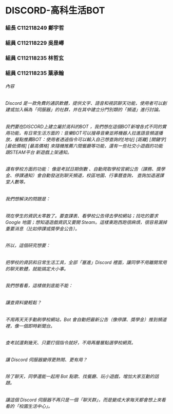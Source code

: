 # DISCORD-高科生活BOT

### 組長 C112118249 鄭宇哲

### 組員 C112118229 吳昰嶧

### 組員 C112118235 林哲玄

### 組員 C112118235 葉承翰

###### 內容

###### Discord 是一款免費的通訊軟體，提供文字、語音和視訊聊天功能，使用者可以創建或加入稱為「伺服器」的社群，并在其中建立分門別類的「頻道」進行討論。

###### 我們要在DISCORD上建立屬於高科的BOT ，我們想在這個BOT新增各式不同的實用功能，有日常生活方面的：音樂BOT可以搜尋音樂並將機器人拉進語音頻道播放，餐點推薦BOT：使用者透過指令可以輸入自己想查詢的[地址] [距離] [關鍵字] [最低價格] [最高價格] 來隨機推薦六間餐廳等功能，還有一些社交小遊戲的功能跟STEAM平台 新遊戲上架通知。
###### 還有學校方面的功能： 像是考試日期倒數 、自動爬取學校官網公告（課務、獎學金、停課通知）會自動發送到聊天頻道，校區地圖、行事曆查詢， 查詢加退選課堂人數等。  
###### 我們想解決的問題是：

###### 現在學生的資訊太零散了。要查課表、看學校公告得去學校網站；找吃的要求 Google 地圖；想知道遊戲資訊又要開 Steam。這樣東跑西跑很麻煩，很容易漏掉重要消息（比如停課或獎學金公告）。

###### 所以，這個研究想要：
###### 把學校的資訊和日常生活工具，全部「塞進」Discord 裡面，讓同學不用離開常用的聊天軟體，就能搞定大小事。
###### 我們想看看，這樣做到底能不能：
###### 讓查資料變輕鬆？
###### 不用再天天手動刷學校網站，Bot 會自動把最新公告（像停課、獎學金）推到頻道裡，像一個即時新聞台。
###### 查考試還剩幾天、只要打個指令就好，不用再層層點選學校網頁。
###### 讓 Discord 伺服器變得更熱鬧、更有用？
###### 除了聊天，同學還能一起用 Bot 點歌、找餐廳、玩小遊戲，增加大家互動的話題。
###### 讓這個 Discord 伺服器不再只是一個「聊天群」，而是變成大家每天都會想上來看看的「校園生活中心」。
